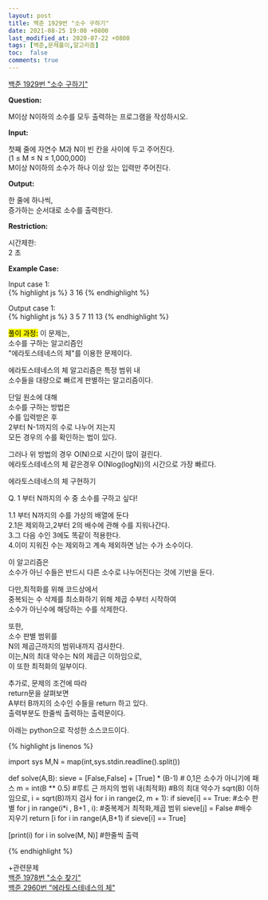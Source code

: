 ```yaml
---
layout: post
title: 백준 1929번 "소수 구하기"
date: 2021-08-25 19:00 +0800
last_modified_at: 2020-07-22 +0800
tags: [백준,문제풀이,알고리즘]
toc:  false
comments: true
---
```


[백준 1929번 "소수 구하기"](https://www.acmicpc.net/problem/1929)<br>


<strong>Question:</strong>


M이상 N이하의 소수를 모두 출력하는 프로그램을 작성하시오.


<strong>Input:</strong>


첫째 줄에 자연수 M과 N이 빈 칸을 사이에 두고 주어진다.<br> 
(1 ≤ M ≤ N ≤ 1,000,000) <br>
M이상 N이하의 소수가 하나 이상 있는 입력만 주어진다.


<strong>Output:</strong>


한 줄에 하나씩, <br>
증가하는 순서대로 소수를 출력한다.


<strong>Restriction:</strong>


시간제한:<br>
2 초 


<strong>Example Case:</strong>

Input case 1: <br>
{% highlight js %}
3 16
{% endhighlight %}

Output case 1: <br>
{% highlight js %}
3
5
7
11
13
{% endhighlight %}


<mark>풀이 과정:</mark>
이 문제는,<br>
소수를 구하는 알고리즘인<br>
"에라토스테네스의 체"를 이용한 문제이다.<br>

에라토스테네스의 체 알고리즘은 특정 범위 내<br>
소수들을 대량으로 빠르게 판별하는 알고리즘이다.<br>

단일 원소에 대해<br>
소수를 구하는 방법은<br>
수를 입력받은 후<br>
2부터 N-1까지의 수로 나누어 지는지<br>
모든 경우의 수를 확인하는 법이 있다.<br>

그러나 위 방법의 경우 O(N)으로 시간이 많이 걸린다.<br>
에라토스테네스의 체 같은경우 O(Nlog(logN))의 시간으로 가장 빠르다.<br>

에라토스테네스의 체 구현하기<br>
>
Q. 1 부터 N까지의 수 중 소수를 구하고 싶다!<br>

1.1 부터 N까지의 수를 가상의 배열에 둔다<br>
2.1은 제외하고,2부터 2의 배수에 관해 수를 지워나간다.<br>
3.그 다음 수인 3에도 똑같이 적용한다.<br>
4.이미 지워진 수는 제외하고 계속 제외하면 남는 수가 소수이다.<br>
>

이 알고리즘은 <br>
소수가 아닌 수들은 반드시 다른 소수로 나누어진다는 것에 기반을 둔다.<br>

다만,최적화를 위해 코드상에서<br>
중복되는 수 삭제를 최소화하기 위해 제곱 수부터 시작하여<br>
소수가 아닌수에 해당하는 수를 삭제한다.<br>

또한,<br>
소수 판별 범위를<br>
N의 제곱근까지의 범위내까지 검사한다.<br>
이는,N의 최대 약수는 N의 제곱근 이하임으로,<br>
이 또한 최적화의 일부이다.<br>

추가로, 문제의 조건에 따라<br>
return문을 살펴보면<br>
A부터 B까지의 소수인 수들을 return 하고 있다.<br>
출력부분도 한줄씩 출력하는 출력문이다.<br>

아래는 python으로 작성한 소스코드이다.<br>

{% highlight js linenos %}

import sys
M,N = map(int,sys.stdin.readline().split())

def solve(A,B):
    sieve = [False,False] + [True] * (B-1) # 0,1은 소수가 아니기에 패스
    m = int(B ** 0.5) #루트 근 까지의 범위 내(최적화)
    #B의 최대 약수가 sqrt(B) 이하임으로, i = sqrt(B)까지 검사
    for i in range(2, m + 1):
        if sieve[i] == True: #소수 판별
            for j in range(i*i , B+1 , i): #중복제거 최적화,제곱 범위
                sieve[j] = False #배수 지우기
    return [i for i in range(A,B+1) if sieve[i] == True]

[print(i) for i in solve(M, N)] #한줄씩 출력

{% endhighlight %}


+관련문제<br>
[백준 1978번 "소수 찾기"](https://www.acmicpc.net/problem/1978)<br>
[백준 2960번 "에라토스테네스의 체"](https://www.acmicpc.net/problem/2960)<br>